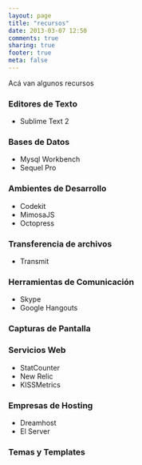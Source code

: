 ```yaml
---
layout: page
title: "recursos"
date: 2013-03-07 12:50
comments: true
sharing: true
footer: true
meta: false
---
```

Acá van algunos recursos

### Editores de Texto
* Sublime Text 2

### Bases de Datos
* Mysql Workbench
* Sequel Pro

### Ambientes de Desarrollo
* Codekit
* MimosaJS
* Octopress

### Transferencia de archivos
* Transmit

### Herramientas de Comunicación
* Skype
* Google Hangouts

### Capturas de Pantalla

### Servicios Web
* StatCounter
* New Relic
* KISSMetrics

### Empresas de Hosting
* Dreamhost
* El Server

### Temas y Templates
